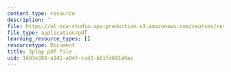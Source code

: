 ```yaml
---
content_type: resource
description: ''
file: https://ol-ocw-studio-app-production.s3.amazonaws.com/courses/res-9-003-brains-minds-and-machines-summer-course-summer-2015/1dd7e388a141a04fccd2b61fd601a9ac_RTmoWFZQ-WE.pdf
file_type: application/pdf
learning_resource_types: []
resourcetype: Document
title: 3play pdf file
uid: 1dd7e388-a141-a04f-ccd2-b61fd601a9ac
---
```

